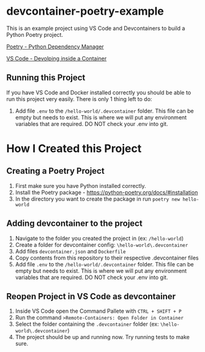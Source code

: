 # devcontainer-poetry-example
This is an example project using VS Code and Devcontainers to build a Python Poetry project.

[Poetry - Python Dependency Manager](https://python-poetry.org/)

[VS Code - Devolping inside a Container](https://code.visualstudio.com/docs/remote/containers)

## Running this Project
If you have VS Code and Docker installed correctly you should be able to run this project very easily. There is only 1 thing left to do:
1. Add file `.env` to the `/hello-world/.devcontainer` folder.  This file can be empty but needs to exist.  This is where we will put any environment variables that are required.  DO NOT check your .env into git.

# How I Created this Project

## Creating a Poetry Project
1. First make sure you have Python installed correctly.
2. Install the Poetry package - https://python-poetry.org/docs/#installation
3. In the directory you want to create the package in run `poetry new hello-world`

## Adding devcontainer to the project
1. Navigate to the folder you created the project in (ex: `/hello-world`)
2. Create a folder for devcontainer config: `\hello-world\.devcontainer`
3. Add files `devcontainer.json` and `Dockerfile`
4. Copy contents from this repository to their respective .devcontainer files
5. Add file `.env` to the `/hello-world/.devcontainer` folder.  This file can be empty but needs to exist.  This is where we will put any environment variables that are required.  DO NOT check your .env into git.

## Reopen Project in VS Code as devcontainer
1. Inside VS Code open the Command Pallete with `CTRL + SHIFT + P`
2. Run the command `>Remote-Containers: Open Folder in Container`
3. Select the folder containing the `.devcontainer` folder (ex: `\hello-world\.devcontainer`) 
4. The project should be up and running now.  Try running tests to make sure.
